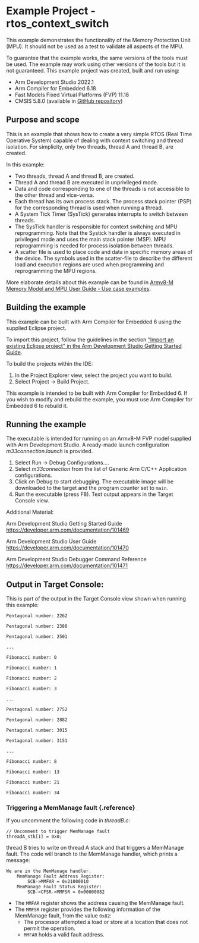 <!--
SPDX-FileCopyrightText: Copyright 2022 Arm Limited <open-source-office@arm.com>
SPDX-License-Identifier: MIT
-->


# Example Project - rtos_context_switch

This example demonstrates the functionality of the Memory Protection Unit (MPU). It should not be used as a test to validate all aspects of the MPU.

To guarantee that the example works, the same versions of the tools must be used. The example may work using other versions of the tools but it is not guaranteed. This example project was created, built and run using:

- Arm Development Studio 2022.1
- Arm Compiler for Embedded 6.18
- Fast Models Fixed Virtual Platforms (FVP) 11.18
- CMSIS 5.8.0 (available in [GitHub repository](https://github.com/ARM-software/CMSIS_5))

## Purpose and scope

This is an example that shows how to create a very simple RTOS (Real Time Operative System) capable of dealing with context switching and thread isolation. For simplicity, only two threads, thread A and thread B, are created.

In this example:

- Two threads, thread A and thread B, are created. 
- Thread A and thread B are executed in unprivileged mode.
- Data and code corresponding to one of the threads is not accessible to the other thread and vice-versa.
- Each thread has its own process stack. The process stack pointer (PSP) for the corresponding thread is used when running a thread. 
- A System Tick Timer (SysTick) generates interrupts to switch between threads.
- The SysTick handler is responsible for context switching and MPU reprogramming. Note that the Systick handler is always executed in privileged mode and uses the main stack pointer (MSP). MPU reprogramming is needed for process isolation between threads.
- A scatter file is used to place code and data in specific memory areas of the device. The symbols used  in the scatter-file to describe the different load and execution regions are used when programming and reprogramming the MPU regions.

More elaborate details about this example can be found in [Armv8-M Memory Model and MPU User Guide - Use case examples](https://developer.arm.com/documentation/107565/0100/Use-case-examples/rtos-context-switch).


## Building the example

This example can be built with Arm Compiler for Embedded 6 using the supplied Eclipse project.

To import this project, follow the guidelines in the section ["Import an existing Eclipse project" in the Arm Development Studio Getting Started Guide](https://developer.arm.com/documentation/101469/2022-1/Projects-and-examples-in-Arm-Development-Studio/Importing-and-exporting-projects/Import-an-existing-Eclipse-project?lang=en). 

To build the projects within the IDE:

1. In the Project Explorer view, select the project you want to build.
2. Select Project → Build Project.

This example is intended to be built with Arm Compiler for Embedded 6. If you wish to modify and rebuild the example, you must use Arm Compiler for Embedded 6 to rebuild it.


## Running the example

The executable is intended for running on an Armv8-M FVP model supplied with Arm Development Studio. A ready-made launch configuration *m33connection.launch* is provided.

1. Select Run → Debug Configurations....
2. Select *m33connection* from the list of Generic Arm C/C++ Application configurations.
3. Click on Debug to start debugging. The executable image will be downloaded to the target and the program counter set to `main`.
4. Run the executable (press F8). Text output appears in the Target Console view.

Additional Material:

Arm Development Studio Getting Started Guide
https://developer.arm.com/documentation/101469

Arm Development Studio User Guide
https://developer.arm.com/documentation/101470

Arm Development Studio Debugger Command Reference
https://developer.arm.com/documentation/101471

## Output in Target Console:

This is part of the output in the Target Console view shown when running this example:

```
Pentagonal number: 2262 

Pentagonal number: 2380 

Pentagonal number: 2501 

...

Fibonacci number: 0 

Fibonacci number: 1 

Fibonacci number: 2 

Fibonacci number: 3 

...

Pentagonal number: 2752 

Pentagonal number: 2882 

Pentagonal number: 3015 

Pentagonal number: 3151 

...

Fibonacci number: 8 

Fibonacci number: 13 

Fibonacci number: 21 

Fibonacci number: 34  
```

### Triggering a MemManage fault {.reference}

If you uncomment the following code in *threadB.c*:

```
// Uncomment to trigger MemManage fault
threadA_stk[1] = 0x0;
```

thread B tries to write on thread A stack and that triggers a MemManage fault. The code will branch to the MemManage handler, which prints a message:

```
We are in the MemManage handler. 
    MemManage Fault Address Register: 
        SCB->MMFAR = 0x21000010
    MemManage Fault Status Register: 
        SCB->CFSR->MMFSR = 0x00000082
```

- The `MMFAR` register shows the address causing the MemManage fault.
- The `MMFSR` register provides the following information of the MemManage fault, from the value `0x82`:
	- The processor attempted a load or store at a location that does not permit the operation.
	- `MMFAR` holds a valid fault address.



